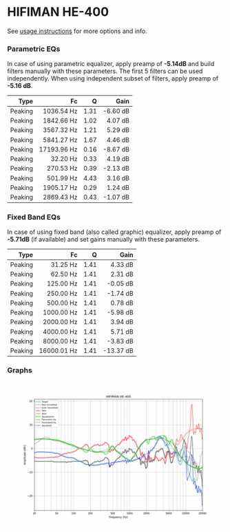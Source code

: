 # HIFIMAN HE-400
See [usage instructions](https://github.com/jaakkopasanen/AutoEq#usage) for more options and info.

### Parametric EQs
In case of using parametric equalizer, apply preamp of **-5.14dB** and build filters manually
with these parameters. The first 5 filters can be used independently.
When using independent subset of filters, apply preamp of **-5.16 dB**.

| Type    | Fc          |    Q | Gain     |
|--------:|------------:|-----:|---------:|
| Peaking | 1036.54 Hz  | 1.31 | -6.60 dB |
| Peaking | 1842.66 Hz  | 1.02 | 4.07 dB  |
| Peaking | 3567.32 Hz  | 1.21 | 5.29 dB  |
| Peaking | 5841.27 Hz  | 1.67 | 4.46 dB  |
| Peaking | 17193.96 Hz | 0.16 | -8.67 dB |
| Peaking | 32.20 Hz    | 0.33 | 4.19 dB  |
| Peaking | 270.53 Hz   | 0.39 | -2.13 dB |
| Peaking | 501.99 Hz   | 4.43 | 3.16 dB  |
| Peaking | 1905.17 Hz  | 0.29 | 1.24 dB  |
| Peaking | 2869.43 Hz  | 0.43 | -1.07 dB |

### Fixed Band EQs
In case of using fixed band (also called graphic) equalizer, apply preamp of **-5.71dB**
(if available) and set gains manually with these parameters.

| Type    | Fc          |    Q | Gain      |
|--------:|------------:|-----:|----------:|
| Peaking | 31.25 Hz    | 1.41 | 4.33 dB   |
| Peaking | 62.50 Hz    | 1.41 | 2.31 dB   |
| Peaking | 125.00 Hz   | 1.41 | -0.05 dB  |
| Peaking | 250.00 Hz   | 1.41 | -1.74 dB  |
| Peaking | 500.00 Hz   | 1.41 | 0.78 dB   |
| Peaking | 1000.00 Hz  | 1.41 | -5.98 dB  |
| Peaking | 2000.00 Hz  | 1.41 | 3.94 dB   |
| Peaking | 4000.00 Hz  | 1.41 | 5.71 dB   |
| Peaking | 8000.00 Hz  | 1.41 | -3.83 dB  |
| Peaking | 16000.01 Hz | 1.41 | -13.37 dB |

### Graphs
![](./HIFIMAN%20HE-400.png)